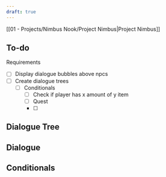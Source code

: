 ```yaml
---
draft: true
---
```

[[01 - Projects/Nimbus Nook/Project Nimbus|Project Nimbus]]
## To-do
Requirements
- [ ] Display dialogue bubbles above npcs
- [ ] Create dialogue trees
	- [ ] Conditionals
		- [ ] Check if player has x amount of y item
		- [ ] Quest
		- [ ] 

## Dialogue Tree

## Dialogue

## Conditionals


